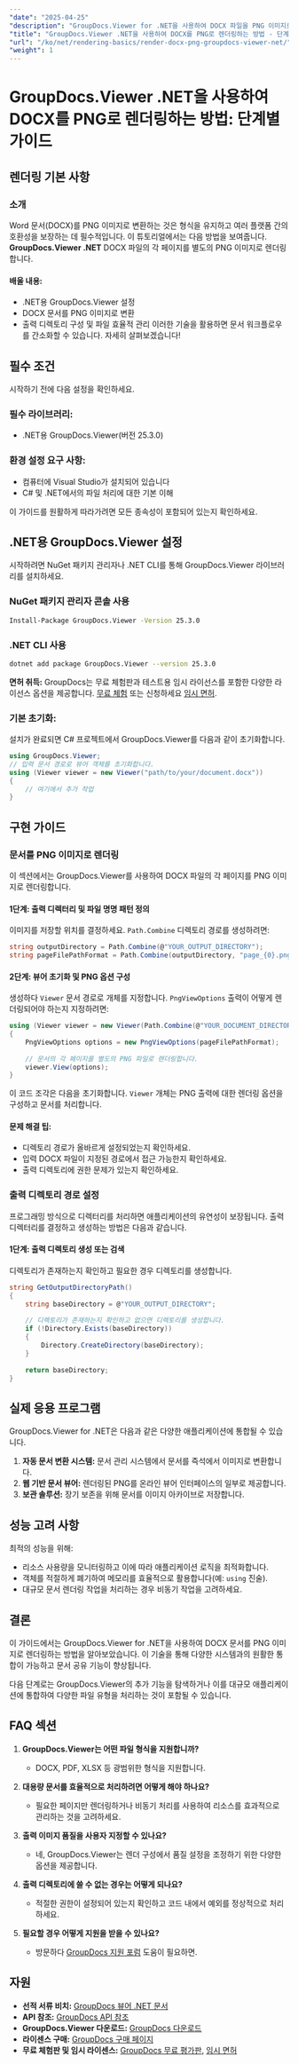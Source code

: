 ```yaml
---
"date": "2025-04-25"
"description": "GroupDocs.Viewer for .NET을 사용하여 DOCX 파일을 PNG 이미지로 변환하는 방법을 알아보세요. 이 가이드에서는 설정, 구현 및 실제 적용 방법을 다룹니다."
"title": "GroupDocs.Viewer .NET을 사용하여 DOCX를 PNG로 렌더링하는 방법 - 단계별 가이드"
"url": "/ko/net/rendering-basics/render-docx-png-groupdocs-viewer-net/"
"weight": 1
---
```


# GroupDocs.Viewer .NET을 사용하여 DOCX를 PNG로 렌더링하는 방법: 단계별 가이드
## 렌더링 기본 사항
### 소개
Word 문서(DOCX)를 PNG 이미지로 변환하는 것은 형식을 유지하고 여러 플랫폼 간의 호환성을 보장하는 데 필수적입니다. 이 튜토리얼에서는 다음 방법을 보여줍니다. **GroupDocs.Viewer .NET** DOCX 파일의 각 페이지를 별도의 PNG 이미지로 렌더링합니다.

#### 배울 내용:
- .NET용 GroupDocs.Viewer 설정
- DOCX 문서를 PNG 이미지로 변환
- 출력 디렉토리 구성 및 파일 효율적 관리
이러한 기술을 활용하면 문서 워크플로우를 간소화할 수 있습니다. 자세히 살펴보겠습니다!

## 필수 조건
시작하기 전에 다음 설정을 확인하세요.

### 필수 라이브러리:
- .NET용 GroupDocs.Viewer(버전 25.3.0)

### 환경 설정 요구 사항:
- 컴퓨터에 Visual Studio가 설치되어 있습니다
- C# 및 .NET에서의 파일 처리에 대한 기본 이해

이 가이드를 원활하게 따라가려면 모든 종속성이 포함되어 있는지 확인하세요.

## .NET용 GroupDocs.Viewer 설정
시작하려면 NuGet 패키지 관리자나 .NET CLI를 통해 GroupDocs.Viewer 라이브러리를 설치하세요.

### NuGet 패키지 관리자 콘솔 사용
```bash
Install-Package GroupDocs.Viewer -Version 25.3.0
```

### .NET CLI 사용
```bash
dotnet add package GroupDocs.Viewer --version 25.3.0
```

**면허 취득:**
GroupDocs는 무료 체험판과 테스트용 임시 라이선스를 포함한 다양한 라이선스 옵션을 제공합니다. [무료 체험](https://releases.groupdocs.com/viewer/net/) 또는 신청하세요 [임시 면허](https://purchase.groupdocs.com/temporary-license/).

### 기본 초기화:
설치가 완료되면 C# 프로젝트에서 GroupDocs.Viewer를 다음과 같이 초기화합니다.
```csharp
using GroupDocs.Viewer;
// 입력 문서 경로로 뷰어 객체를 초기화합니다.
using (Viewer viewer = new Viewer("path/to/your/document.docx"))
{
    // 여기에서 추가 작업
}
```

## 구현 가이드
### 문서를 PNG 이미지로 렌더링
이 섹션에서는 GroupDocs.Viewer를 사용하여 DOCX 파일의 각 페이지를 PNG 이미지로 렌더링합니다.

#### 1단계: 출력 디렉터리 및 파일 명명 패턴 정의
이미지를 저장할 위치를 결정하세요. `Path.Combine` 디렉토리 경로를 생성하려면:
```csharp
string outputDirectory = Path.Combine(@"YOUR_OUTPUT_DIRECTORY");
string pageFilePathFormat = Path.Combine(outputDirectory, "page_{0}.png"); // 각 페이지 이미지에 대한 명명 패턴
```

#### 2단계: 뷰어 초기화 및 PNG 옵션 구성
생성하다 `Viewer` 문서 경로로 개체를 지정합니다. `PngViewOptions` 출력이 어떻게 렌더링되어야 하는지 지정하려면:
```csharp
using (Viewer viewer = new Viewer(Path.Combine(@"YOUR_DOCUMENT_DIRECTORY", "SAMPLE_DOCX")))
{
    PngViewOptions options = new PngViewOptions(pageFilePathFormat);
    
    // 문서의 각 페이지를 별도의 PNG 파일로 렌더링합니다.
    viewer.View(options);
}
```
이 코드 조각은 다음을 초기화합니다. `Viewer` 개체는 PNG 출력에 대한 렌더링 옵션을 구성하고 문서를 처리합니다.

#### 문제 해결 팁:
- 디렉토리 경로가 올바르게 설정되었는지 확인하세요.
- 입력 DOCX 파일이 지정된 경로에서 접근 가능한지 확인하세요.
- 출력 디렉토리에 권한 문제가 있는지 확인하세요.

### 출력 디렉토리 경로 설정
프로그래밍 방식으로 디렉터리를 처리하면 애플리케이션의 유연성이 보장됩니다. 출력 디렉터리를 결정하고 생성하는 방법은 다음과 같습니다.

#### 1단계: 출력 디렉토리 생성 또는 검색
디렉토리가 존재하는지 확인하고 필요한 경우 디렉토리를 생성합니다.
```csharp
string GetOutputDirectoryPath()
{
    string baseDirectory = @"YOUR_OUTPUT_DIRECTORY";
    
    // 디렉토리가 존재하는지 확인하고 없으면 디렉토리를 생성합니다.
    if (!Directory.Exists(baseDirectory))
    {
        Directory.CreateDirectory(baseDirectory);
    }
    
    return baseDirectory;
}
```

## 실제 응용 프로그램
GroupDocs.Viewer for .NET은 다음과 같은 다양한 애플리케이션에 통합될 수 있습니다.
1. **자동 문서 변환 시스템:** 문서 관리 시스템에서 문서를 즉석에서 이미지로 변환합니다.
2. **웹 기반 문서 뷰어:** 렌더링된 PNG를 온라인 뷰어 인터페이스의 일부로 제공합니다.
3. **보관 솔루션:** 장기 보존을 위해 문서를 이미지 아카이브로 저장합니다.

## 성능 고려 사항
최적의 성능을 위해:
- 리소스 사용량을 모니터링하고 이에 따라 애플리케이션 로직을 최적화합니다.
- 객체를 적절하게 폐기하여 메모리를 효율적으로 활용합니다(예: `using` 진술).
- 대규모 문서 렌더링 작업을 처리하는 경우 비동기 작업을 고려하세요.

## 결론
이 가이드에서는 GroupDocs.Viewer for .NET을 사용하여 DOCX 문서를 PNG 이미지로 렌더링하는 방법을 알아보았습니다. 이 기술을 통해 다양한 시스템과의 원활한 통합이 가능하고 문서 공유 기능이 향상됩니다.

다음 단계로는 GroupDocs.Viewer의 추가 기능을 탐색하거나 이를 대규모 애플리케이션에 통합하여 다양한 파일 유형을 처리하는 것이 포함될 수 있습니다.

## FAQ 섹션
1. **GroupDocs.Viewer는 어떤 파일 형식을 지원합니까?**
   - DOCX, PDF, XLSX 등 광범위한 형식을 지원합니다.

2. **대용량 문서를 효율적으로 처리하려면 어떻게 해야 하나요?**
   - 필요한 페이지만 렌더링하거나 비동기 처리를 사용하여 리소스를 효과적으로 관리하는 것을 고려하세요.

3. **출력 이미지 품질을 사용자 지정할 수 있나요?**
   - 네, GroupDocs.Viewer는 렌더 구성에서 품질 설정을 조정하기 위한 다양한 옵션을 제공합니다.

4. **출력 디렉토리에 쓸 수 없는 경우는 어떻게 되나요?**
   - 적절한 권한이 설정되어 있는지 확인하고 코드 내에서 예외를 정상적으로 처리하세요.

5. **필요할 경우 어떻게 지원을 받을 수 있나요?**
   - 방문하다 [GroupDocs 지원 포럼](https://forum.groupdocs.com/c/viewer/9) 도움이 필요하면.

## 자원
- **선적 서류 비치:** [GroupDocs 뷰어 .NET 문서](https://docs.groupdocs.com/viewer/net/)
- **API 참조:** [GroupDocs API 참조](https://reference.groupdocs.com/viewer/net/)
- **GroupDocs.Viewer 다운로드:** [GroupDocs 다운로드](https://releases.groupdocs.com/viewer/net/)
- **라이센스 구매:** [GroupDocs 구매 페이지](https://purchase.groupdocs.com/buy)
- **무료 체험판 및 임시 라이센스:** [GroupDocs 무료 평가판](https://releases.groupdocs.com/viewer/net/), [임시 면허](https://purchase.groupdocs.com/temporary-license/)
